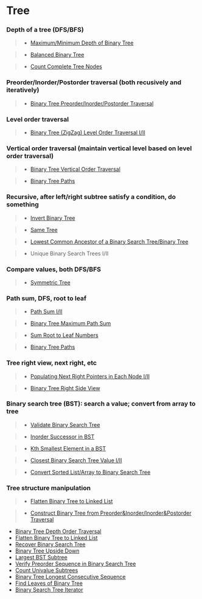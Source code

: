 # Tree

### Depth of a tree (DFS/BFS)

> * [Maximum/Minimum Depth of Binary Tree](depth_of_binary_tree.md)

> * [Balanced Binary Tree](balanced_binary_tree.md)

> * [Count Complete Tree Nodes](count_complete_tree_nodes.md)

### Preorder/Inorder/Postorder traversal (both recusively and iteratively)

> * [Binary Tree Preorder/Inorder/Postorder  Traversal](binary_tree_depth_order_traversal.md)

### Level order traversal

> * [Binary Tree (ZigZag) Level Order Traversal I/II](binary_tree_level_order_traversal.md)

### Vertical order traversal (maintain vertical level based on level order traversal)

> * [Binary Tree Vertical Order Traversal](binary_tree_vertical_order_traversal.md)

> * [Binary Tree Paths](binary_tree_paths.md)

### Recursive, after left/right subtree satisfy a condition, do something
 
> * [Invert Binary Tree](invert_binary_tree.md)

> * [Same Tree](same_tree.md)

> * [Lowest Common Ancestor of a Binary Search Tree/Binary Tree](lowest_common_ancestor_of_a_binary_search_tree.md)

> * Unique Binary Search Trees I/II

### Compare values, both DFS/BFS

> * [Symmetric Tree](symmetric_tree.md)

### Path sum, DFS, root to leaf

> * [Path Sum I/II](path_sum.md)

> * [Binary Tree Maximum Path Sum](path_sum.md)

> * [Sum Root to Leaf Numbers](sum_root_to_leaf_numbers.md)

> * [Binary Tree Paths](binary_tree_paths.md)

### Tree right view, next right, etc

> * [Populating Next Right Pointers in Each Node I/II](populating_next_right_pointers_in_each_node.md)

> * [Binary Tree Right Side View](binary_tree_right_side_view.md)

### Binary search tree (BST): search a value; convert from array to tree

> * [Validate Binary Search Tree](validate_binary_search_tree.md)

> * [Inorder Successor in BST](inorder_successor_in_bst.md)

> * [Kth Smallest Element in a BST](kth_smallest_element_in_a_bst.md)

> * [Closest Binary Search Tree Value I/II](closest_binary_search_tree_value.md)

> * [Convert Sorted List/Array to Binary Search Tree ](convert_sorted_listarray_to_binary_search_tree.md)

### Tree structure manipulation

> * [Flatten Binary Tree to Linked List](flatten_binary_tree_to_linked_list.md)

> * [Construct Binary Tree from Preorder&Inorder/Inorder&Postorder Traversal](construct_binary_tree.md)


* [Binary Tree Depth Order Traversal](binary_tree_depth_order_traversal.md)
* [Flatten Binary Tree to Linked List](flatten_binary_tree_to_linked_list.md)
* [Recover Binary Search Tree](recover_binary_search_tree.md)
* [Binary Tree Upside Down](binary_tree_upside_down.md)
* [Largest BST Subtree](largest_bst_subtree.md)
* [Verify Preorder Sequence in Binary Search Tree](verify_preorder_sequence_in_binary_search_tree.md)
* [Count Univalue Subtrees](count_univalue_subtrees.md)
* [Binary Tree Longest Consecutive Sequence](binary_tree_longest_consecutive_sequence.md)
* [Find Leaves of Binary Tree](find_leaves_of_binary_tree.md)
* [Binary Search Tree Iterator](binary_search_tree_iterator.md)

